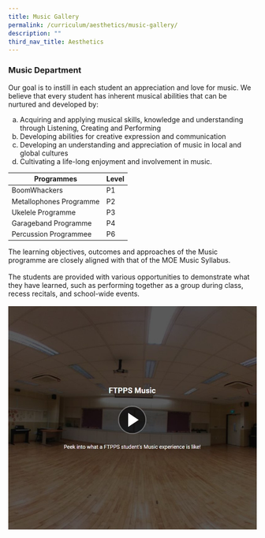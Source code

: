 ```yaml
---
title: Music Gallery
permalink: /curriculum/aesthetics/music-gallery/
description: ""
third_nav_title: Aesthetics
---
```

<h3>Music Department</h3>

<p> Our goal is to instill in each student an appreciation and love for music. We believe that every student has inherent musical abilities that can be nurtured and developed by:<br>
	<ol style="list-style-type: lower-latin">
		<li> Acquiring and applying musical skills, knowledge and understanding through Listening, Creating and Performing</li>
		<li>Developing abilities for creative expression and communication</li>
		<li>Developing an understanding and appreciation of music in local and global cultures</li>
		<li>Cultivating a life-long enjoyment and involvement in music.</li>
	</ol>
</p>

<table>
<thead>
  <tr>
    <th>Programmes</th>
    <th>Level</th>
  </tr>
</thead>
<tbody>
  <tr>
    <td> BoomWhackers</td>
    <td>P1</td>
  </tr>
  <tr>
    <td>Metallophones Programme</td>
    <td>P2</td>
  </tr>
  <tr>
    <td>Ukelele Programme</td>
    <td>P3</td>
  </tr>
	<tr>
    <td>Garageband Programme</td>
    <td>P4</td>
  </tr>
	<tr>
    <td>Percussion Programmee</td>
    <td>P6</td>
  </tr>
</tbody>
</table>

The learning objectives, outcomes and approaches of the Music programme are closely aligned with that of the MOE Music Syllabus.<br><br>
The students are provided with various opportunities to demonstrate what they have learned, such as performing together as a group during class, recess recitals, and school-wide events.<br><br>
<a href="https://kuula.co/share/collection/7P6Ss?logo=0&info=0&fs=1&vr=1&sd=1&initload=0&thumbs=1">
	<img src="/images/Curriculum/Aesthetics/Music%20Gallery/Music%20Gallery.jpg"/>
	</a>